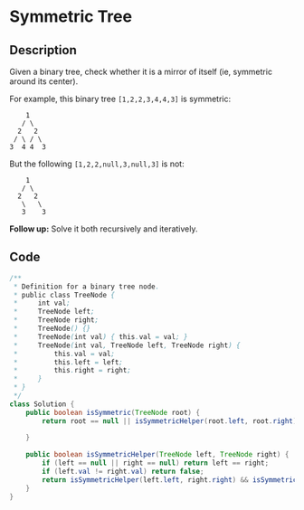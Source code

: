 # Symmetric Tree

## Description

Given a binary tree, check whether it is a mirror of itself \(ie, symmetric around its center\).

For example, this binary tree `[1,2,2,3,4,4,3]` is symmetric:

```text
    1
   / \
  2   2
 / \ / \
3  4 4  3
```

But the following `[1,2,2,null,3,null,3]` is not:

```text
    1
   / \
  2   2
   \   \
   3    3
```

**Follow up:** Solve it both recursively and iteratively.

## **Code**

```java
/**
 * Definition for a binary tree node.
 * public class TreeNode {
 *     int val;
 *     TreeNode left;
 *     TreeNode right;
 *     TreeNode() {}
 *     TreeNode(int val) { this.val = val; }
 *     TreeNode(int val, TreeNode left, TreeNode right) {
 *         this.val = val;
 *         this.left = left;
 *         this.right = right;
 *     }
 * }
 */
class Solution {
    public boolean isSymmetric(TreeNode root) {
        return root == null || isSymmetricHelper(root.left, root.right);
        
    }
    
    public boolean isSymmetricHelper(TreeNode left, TreeNode right) {
        if (left == null || right == null) return left == right;
        if (left.val != right.val) return false;
        return isSymmetricHelper(left.left, right.right) && isSymmetricHelper(left.right, right.left);
    }
}
```

